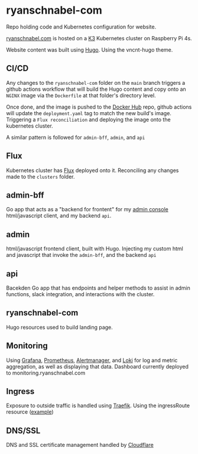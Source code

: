 # ryanschnabel-com

Repo holding code and Kubernetes configuration for website.

[ryanschnabel.com](https://ryanschnabel.com) is hosted on a [K3](https://k3s.io/) Kubernetes cluster on Raspberry Pi 4s.

Website content was built using [Hugo](https://gohugo.io/). Using the vncnt-hugo theme.

## CI/CD

Any changes to the `ryanschnabel-com` folder on the `main` branch triggers a github actions workflow that will build the Hugo content and copy onto an `NGINX` image via the `Dockerfile` at that folder's directory level.

Once done, and the image is pushed to the [Docker Hub](https://hub.docker.com/) repo, github actions will update the `deployment.yaml` tag to match the new build's image. Triggering a `Flux reconciliation` and deploying the image onto the kubernetes cluster.

A similar pattern is followed for `admin-bff`, `admin`, and `api`

## Flux

Kubernetes cluster has [Flux](https://fluxcd.io/) deployed onto it. Reconciling any changes made to the `clusters` folder.

## admin-bff

Go app that acts as a "backend for frontent" for my [admin console](https://admin.ryanschnabel.com) html/javascript client, and my backend `api`.

## admin

html/javascript frontend client, built with Hugo. Injecting my custom html and javascript that invoke the `admin-bff`, and the backend `api`

## api

Bacekden Go app that has endpoints and helper methods to assist in admin functions, slack integration, and interactions with the cluster.

## ryanschnabel-com

Hugo resources used to build landing page.

## Monitoring

Using [Grafana](https://grafana.com/grafana/), [Prometheus](https://prometheus.io/), [Alertmanager](https://prometheus.io/docs/alerting/latest/alertmanager/), and [Loki](https://grafana.com/oss/loki/) for log and metric aggregation, as well as displaying that data. Dashboard currently deployed to monitoring.ryanschnabel.com

## Ingress

Exposure to outside traffic is handled using [Traefik](https://traefik.io/traefik/). Using the ingressRoute resource ([example](https://github.com/schniebel/ryanschnabel-com/blob/main/clusters/default/ryanschnabel-com/ingressRoute.yaml))

## DNS/SSL

DNS and SSL certificate management handled by [Cloudflare](https://www.cloudflare.com/)
